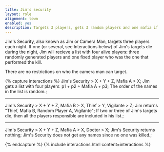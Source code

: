```yaml
---
title: Jim's security
layout: role
alignment: town
enabled: yes
description: Targets 3 players, gets 3 random players and one mafia if one of the targets die
---
```


Jim's Security, also known as Jim or Camera Man, targets three players each night. If one (or several, see Interactions below) of Jim's targets die during the night, Jim will recieve a list with four alive players: three randomly generated players and one fixed player who was the one that performed the kill. 

There are no restrictions on who the camera man can target.

{% capture interactions %}
Jim's Security > X + Y + Z, Mafia A > X;
Jim gets a list with four players: p1 + p2 + Mafia A + p3;
The order of the names in the list is random.;

---
Jim's Security > X + Y + Z, Mafia B > X, Thief > Y, Vigilante > Z;
Jim returns "Thief, Mafia B, Random Player A, Vigilante";
If two or three of Jim's targets die, then all the players responsible are included in his list.;

---
Jim's Security > X + Y + Z, Mafia A > X, Doctor > X;
Jim's Security returns nothing;
Jim's Security does not get any names since no one was killed.;

{% endcapture %}
{% include interactions.html content=interactions %}
